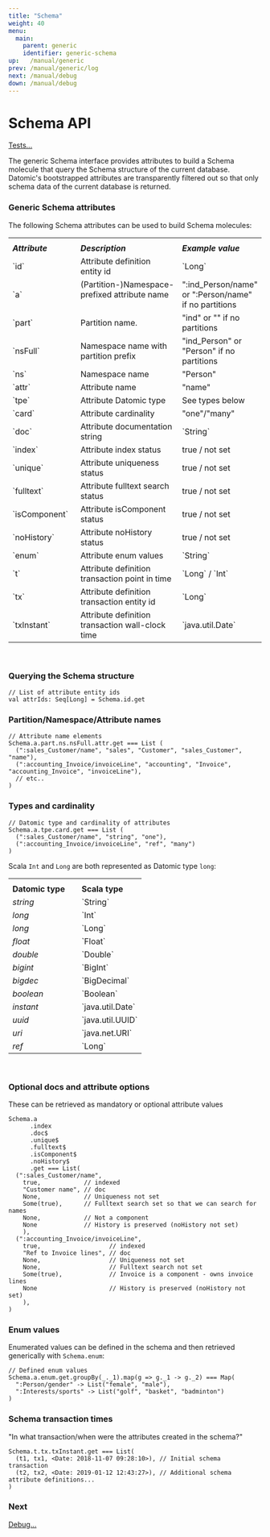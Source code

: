 ```yaml
---
title: "Schema"
weight: 40
menu:
  main:
    parent: generic
    identifier: generic-schema
up:   /manual/generic
prev: /manual/generic/log
next: /manual/debug
down: /manual/debug
---
```



# Schema API

[Tests...](https://github.com/scalamolecule/molecule/tree/master/coretests/src/test/scala/molecule/coretests/generic/SchemaTest.scala)


The generic Schema interface provides attributes to build a Schema molecule that query the Schema 
structure of the current database. Datomic's bootstrapped attributes are transparently filtered out so that only
schema data of the current database is returned.


### Generic Schema attributes

The following Schema attributes can be used to build Schema molecules:

<table>
<th>
    <tr><td><i><b>Attribute</i></b>         &nbsp;&nbsp;</td> <td><b><i>Description</i></b></td> <td><b><i>Example value</i></b></td></tr>
</th>
<tr><td>`id`         &nbsp;&nbsp;</td> <td>Attribute definition entity id</td><td>`Long`</td></tr>
<tr><td>`a`          &nbsp;&nbsp;</td> <td>(Partition-)Namespace-prefixed attribute name &nbsp;&nbsp;&nbsp;</td> <td>":ind_Person/name" or ":Person/name" if no partitions</td></tr>
<tr><td>`part`       &nbsp;&nbsp;</td> <td>Partition name.</td> <td>"ind" or "" if no partitions</td></tr>
<tr><td>`nsFull`     &nbsp;&nbsp;</td> <td>Namespace name with partition prefix</td> <td>"ind_Person" or "Person" if no partitions</td></tr>
<tr><td>`ns`         &nbsp;&nbsp;</td> <td>Namespace name</td> <td>"Person"</td></tr>
<tr><td>`attr`       &nbsp;&nbsp;</td> <td>Attribute name</td> <td>"name"</td></tr>
<tr><td>`tpe`        &nbsp;&nbsp;</td> <td>Attribute Datomic type</td> <td>See types below </td></tr>
<tr><td>`card`       &nbsp;&nbsp;</td> <td>Attribute cardinality</td> <td>"one"/"many"</td></tr>
<tr><td>`doc`        &nbsp;&nbsp;</td> <td>Attribute documentation string</td> <td>`String`</td></tr>
<tr><td>`index`      &nbsp;&nbsp;</td> <td>Attribute index status</td> <td>true / not set</td></tr>
<tr><td>`unique`     &nbsp;&nbsp;</td> <td>Attribute uniqueness status</td> <td>true / not set</td></tr>
<tr><td>`fulltext`   &nbsp;&nbsp;</td> <td>Attribute fulltext search status</td> <td>true / not set</td></tr>
<tr><td>`isComponent`&nbsp;&nbsp;</td> <td>Attribute isComponent status</td> <td>true / not set</td></tr>
<tr><td>`noHistory`  &nbsp;&nbsp;</td> <td>Attribute noHistory status</td> <td>true / not set</td></tr>
<tr><td>`enum`       &nbsp;&nbsp;</td> <td>Attribute enum values</td> <td>`String`</td></tr>
<tr><td>`t`          &nbsp;&nbsp;</td> <td>Attribute definition transaction point in time</td> <td>`Long` / `Int`</td></tr>
<tr><td>`tx`         &nbsp;&nbsp;</td> <td>Attribute definition transaction entity id</td> <td>`Long`</td></tr>
<tr><td>`txInstant`  &nbsp;&nbsp;</td> <td>Attribute definition transaction wall-clock time</td> <td>`java.util.Date`</td></tr>
</table>&nbsp; <!-- hack to force markdown handling inside table -->



### Querying the Schema structure

```
// List of attribute entity ids
val attrIds: Seq[Long] = Schema.id.get
```

### Partition/Namespace/Attribute names

```
// Attribute name elements
Schema.a.part.ns.nsFull.attr.get === List (
  (":sales_Customer/name", "sales", "Customer", "sales_Customer", "name"),
  (":accounting_Invoice/invoiceLine", "accounting", "Invoice", "accounting_Invoice", "invoiceLine"),
  // etc..
)
```

### Types and cardinality

```
// Datomic type and cardinality of attributes
Schema.a.tpe.card.get === List (
  (":sales_Customer/name", "string", "one"),
  (":accounting_Invoice/invoiceLine", "ref", "many")
)
```
Scala `Int` and `Long` are both represented as Datomic type `long`:


<table>
<th>
    <tr><td><b>Datomic type</b>&nbsp;&nbsp;&nbsp;&nbsp;</td> <td><b>Scala type</b></td></tr>
</th>
<tr><td><i>string                   </i></td> <td>`String`</td></tr>
<tr><td><i>long                     </i></td> <td>`Int`</td></tr>
<tr><td><i>long                     </i></td> <td>`Long`</td></tr>
<tr><td><i>float                    </i></td> <td>`Float`</td></tr>
<tr><td><i>double                   </i></td> <td>`Double`</td></tr>
<tr><td><i>bigint                   </i></td> <td>`BigInt`</td></tr>
<tr><td><i>bigdec                   </i></td> <td>`BigDecimal`</td></tr>
<tr><td><i>boolean&nbsp;&nbsp;&nbsp;</i></td> <td>`Boolean`</td></tr>
<tr><td><i>instant                  </i></td> <td>`java.util.Date`</td></tr>
<tr><td><i>uuid                     </i></td> <td>`java.util.UUID`</td></tr>
<tr><td><i>uri                      </i></td> <td>`java.net.URI`</td></tr>
<tr><td><i>ref                      </i></td> <td>`Long`</td></tr>
</table>&nbsp; <!-- hack to force markdown handling inside table -->


### Optional docs and attribute options

These can be retrieved as mandatory or optional attribute values

```
Schema.a
      .index
      .doc$
      .unique$
      .fulltext$
      .isComponent$
      .noHistory$
      .get === List(
  (":sales_Customer/name",
    true,            // indexed
    "Customer name", // doc
    None,            // Uniqueness not set
    Some(true),      // Fulltext search set so that we can search for names
    None,            // Not a component
    None             // History is preserved (noHistory not set)
    ),
  (":accounting_Invoice/invoiceLine",
    true,                   // indexed
    "Ref to Invoice lines", // doc
    None,                   // Uniqueness not set
    None,                   // Fulltext search not set
    Some(true),             // Invoice is a component - owns invoice lines
    None                    // History is preserved (noHistory not set)
    ),
)
```

### Enum values

Enumerated values can be defined in the schema and then retrieved generically with `Schema.enum`:
```
// Defined enum values
Schema.a.enum.get.groupBy(_._1).map(g => g._1 -> g._2) === Map(
  ":Person/gender" -> List("female", "male"),
  ":Interests/sports" -> List("golf", "basket", "badminton")
)
```

### Schema transaction times

"In what transaction/when were the attributes created in the schema?"
```
Schema.t.tx.txInstant.get === List(
  (t1, tx1, <Date: 2018-11-07 09:28:10>), // Initial schema transaction
  (t2, tx2, <Date: 2019-01-12 12:43:27>), // Additional schema attribute definitions...
)
``` 


### Next

[Debug...](/manual/debug)